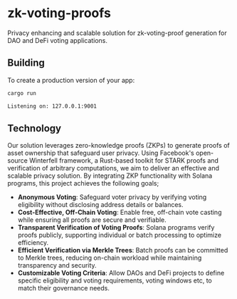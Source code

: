# zk-voting-proofs

Privacy enhancing and scalable solution for zk-voting-proof generation
for DAO and DeFi voting applications.

## Building

To create a production version of your app:

```bash
cargo run

Listening on: 127.0.0.1:9001
```

## Technology

Our solution leverages zero-knowledge proofs (ZKPs) to generate proofs of asset ownership that safeguard user privacy. Using Facebook's open-source Winterfell framework, a Rust-based toolkit for STARK proofs and verification of arbitrary computations, we aim to deliver an effective and scalable privacy solution. By integrating ZKP functionality with Solana programs, this project achieves the following goals;

- **Anonymous Voting**: Safeguard voter privacy by verifying voting eligibility without disclosing address details or balances.
- **Cost-Effective, Off-Chain Voting**: Enable free, off-chain vote casting while ensuring all proofs are secure and verifiable.
- **Transparent Verification of Voting Proofs**: Solana programs verify proofs publicly, supporting individual or batch processing to optimize efficiency.
- **Efficient Verification via Merkle Trees**: Batch proofs can be committed to Merkle trees, reducing on-chain workload while maintaining transparency and security.
- **Customizable Voting Criteria**: Allow DAOs and DeFi projects to define specific eligibility and voting requirements, voting windows etc, to match their governance needs.
